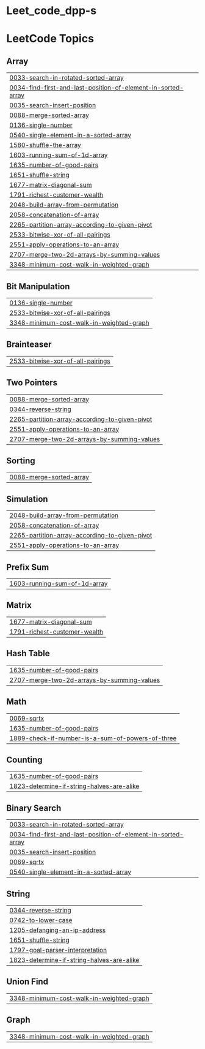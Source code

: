 # Leet_code_dpp-s
<!---LeetCode Topics Start-->
# LeetCode Topics
## Array
|  |
| ------- |
| [0033-search-in-rotated-sorted-array](https://github.com/bhavishyaverma450/Leet_code_dpp-s/tree/master/0033-search-in-rotated-sorted-array) |
| [0034-find-first-and-last-position-of-element-in-sorted-array](https://github.com/bhavishyaverma450/Leet_code_dpp-s/tree/master/0034-find-first-and-last-position-of-element-in-sorted-array) |
| [0035-search-insert-position](https://github.com/bhavishyaverma450/Leet_code_dpp-s/tree/master/0035-search-insert-position) |
| [0088-merge-sorted-array](https://github.com/bhavishyaverma450/Leet_code_dpp-s/tree/master/0088-merge-sorted-array) |
| [0136-single-number](https://github.com/bhavishyaverma450/Leet_code_dpp-s/tree/master/0136-single-number) |
| [0540-single-element-in-a-sorted-array](https://github.com/bhavishyaverma450/Leet_code_dpp-s/tree/master/0540-single-element-in-a-sorted-array) |
| [1580-shuffle-the-array](https://github.com/bhavishyaverma450/Leet_code_dpp-s/tree/master/1580-shuffle-the-array) |
| [1603-running-sum-of-1d-array](https://github.com/bhavishyaverma450/Leet_code_dpp-s/tree/master/1603-running-sum-of-1d-array) |
| [1635-number-of-good-pairs](https://github.com/bhavishyaverma450/Leet_code_dpp-s/tree/master/1635-number-of-good-pairs) |
| [1651-shuffle-string](https://github.com/bhavishyaverma450/Leet_code_dpp-s/tree/master/1651-shuffle-string) |
| [1677-matrix-diagonal-sum](https://github.com/bhavishyaverma450/Leet_code_dpp-s/tree/master/1677-matrix-diagonal-sum) |
| [1791-richest-customer-wealth](https://github.com/bhavishyaverma450/Leet_code_dpp-s/tree/master/1791-richest-customer-wealth) |
| [2048-build-array-from-permutation](https://github.com/bhavishyaverma450/Leet_code_dpp-s/tree/master/2048-build-array-from-permutation) |
| [2058-concatenation-of-array](https://github.com/bhavishyaverma450/Leet_code_dpp-s/tree/master/2058-concatenation-of-array) |
| [2265-partition-array-according-to-given-pivot](https://github.com/bhavishyaverma450/Leet_code_dpp-s/tree/master/2265-partition-array-according-to-given-pivot) |
| [2533-bitwise-xor-of-all-pairings](https://github.com/bhavishyaverma450/Leet_code_dpp-s/tree/master/2533-bitwise-xor-of-all-pairings) |
| [2551-apply-operations-to-an-array](https://github.com/bhavishyaverma450/Leet_code_dpp-s/tree/master/2551-apply-operations-to-an-array) |
| [2707-merge-two-2d-arrays-by-summing-values](https://github.com/bhavishyaverma450/Leet_code_dpp-s/tree/master/2707-merge-two-2d-arrays-by-summing-values) |
| [3348-minimum-cost-walk-in-weighted-graph](https://github.com/bhavishyaverma450/Leet_code_dpp-s/tree/master/3348-minimum-cost-walk-in-weighted-graph) |
## Bit Manipulation
|  |
| ------- |
| [0136-single-number](https://github.com/bhavishyaverma450/Leet_code_dpp-s/tree/master/0136-single-number) |
| [2533-bitwise-xor-of-all-pairings](https://github.com/bhavishyaverma450/Leet_code_dpp-s/tree/master/2533-bitwise-xor-of-all-pairings) |
| [3348-minimum-cost-walk-in-weighted-graph](https://github.com/bhavishyaverma450/Leet_code_dpp-s/tree/master/3348-minimum-cost-walk-in-weighted-graph) |
## Brainteaser
|  |
| ------- |
| [2533-bitwise-xor-of-all-pairings](https://github.com/bhavishyaverma450/Leet_code_dpp-s/tree/master/2533-bitwise-xor-of-all-pairings) |
## Two Pointers
|  |
| ------- |
| [0088-merge-sorted-array](https://github.com/bhavishyaverma450/Leet_code_dpp-s/tree/master/0088-merge-sorted-array) |
| [0344-reverse-string](https://github.com/bhavishyaverma450/Leet_code_dpp-s/tree/master/0344-reverse-string) |
| [2265-partition-array-according-to-given-pivot](https://github.com/bhavishyaverma450/Leet_code_dpp-s/tree/master/2265-partition-array-according-to-given-pivot) |
| [2551-apply-operations-to-an-array](https://github.com/bhavishyaverma450/Leet_code_dpp-s/tree/master/2551-apply-operations-to-an-array) |
| [2707-merge-two-2d-arrays-by-summing-values](https://github.com/bhavishyaverma450/Leet_code_dpp-s/tree/master/2707-merge-two-2d-arrays-by-summing-values) |
## Sorting
|  |
| ------- |
| [0088-merge-sorted-array](https://github.com/bhavishyaverma450/Leet_code_dpp-s/tree/master/0088-merge-sorted-array) |
## Simulation
|  |
| ------- |
| [2048-build-array-from-permutation](https://github.com/bhavishyaverma450/Leet_code_dpp-s/tree/master/2048-build-array-from-permutation) |
| [2058-concatenation-of-array](https://github.com/bhavishyaverma450/Leet_code_dpp-s/tree/master/2058-concatenation-of-array) |
| [2265-partition-array-according-to-given-pivot](https://github.com/bhavishyaverma450/Leet_code_dpp-s/tree/master/2265-partition-array-according-to-given-pivot) |
| [2551-apply-operations-to-an-array](https://github.com/bhavishyaverma450/Leet_code_dpp-s/tree/master/2551-apply-operations-to-an-array) |
## Prefix Sum
|  |
| ------- |
| [1603-running-sum-of-1d-array](https://github.com/bhavishyaverma450/Leet_code_dpp-s/tree/master/1603-running-sum-of-1d-array) |
## Matrix
|  |
| ------- |
| [1677-matrix-diagonal-sum](https://github.com/bhavishyaverma450/Leet_code_dpp-s/tree/master/1677-matrix-diagonal-sum) |
| [1791-richest-customer-wealth](https://github.com/bhavishyaverma450/Leet_code_dpp-s/tree/master/1791-richest-customer-wealth) |
## Hash Table
|  |
| ------- |
| [1635-number-of-good-pairs](https://github.com/bhavishyaverma450/Leet_code_dpp-s/tree/master/1635-number-of-good-pairs) |
| [2707-merge-two-2d-arrays-by-summing-values](https://github.com/bhavishyaverma450/Leet_code_dpp-s/tree/master/2707-merge-two-2d-arrays-by-summing-values) |
## Math
|  |
| ------- |
| [0069-sqrtx](https://github.com/bhavishyaverma450/Leet_code_dpp-s/tree/master/0069-sqrtx) |
| [1635-number-of-good-pairs](https://github.com/bhavishyaverma450/Leet_code_dpp-s/tree/master/1635-number-of-good-pairs) |
| [1889-check-if-number-is-a-sum-of-powers-of-three](https://github.com/bhavishyaverma450/Leet_code_dpp-s/tree/master/1889-check-if-number-is-a-sum-of-powers-of-three) |
## Counting
|  |
| ------- |
| [1635-number-of-good-pairs](https://github.com/bhavishyaverma450/Leet_code_dpp-s/tree/master/1635-number-of-good-pairs) |
| [1823-determine-if-string-halves-are-alike](https://github.com/bhavishyaverma450/Leet_code_dpp-s/tree/master/1823-determine-if-string-halves-are-alike) |
## Binary Search
|  |
| ------- |
| [0033-search-in-rotated-sorted-array](https://github.com/bhavishyaverma450/Leet_code_dpp-s/tree/master/0033-search-in-rotated-sorted-array) |
| [0034-find-first-and-last-position-of-element-in-sorted-array](https://github.com/bhavishyaverma450/Leet_code_dpp-s/tree/master/0034-find-first-and-last-position-of-element-in-sorted-array) |
| [0035-search-insert-position](https://github.com/bhavishyaverma450/Leet_code_dpp-s/tree/master/0035-search-insert-position) |
| [0069-sqrtx](https://github.com/bhavishyaverma450/Leet_code_dpp-s/tree/master/0069-sqrtx) |
| [0540-single-element-in-a-sorted-array](https://github.com/bhavishyaverma450/Leet_code_dpp-s/tree/master/0540-single-element-in-a-sorted-array) |
## String
|  |
| ------- |
| [0344-reverse-string](https://github.com/bhavishyaverma450/Leet_code_dpp-s/tree/master/0344-reverse-string) |
| [0742-to-lower-case](https://github.com/bhavishyaverma450/Leet_code_dpp-s/tree/master/0742-to-lower-case) |
| [1205-defanging-an-ip-address](https://github.com/bhavishyaverma450/Leet_code_dpp-s/tree/master/1205-defanging-an-ip-address) |
| [1651-shuffle-string](https://github.com/bhavishyaverma450/Leet_code_dpp-s/tree/master/1651-shuffle-string) |
| [1797-goal-parser-interpretation](https://github.com/bhavishyaverma450/Leet_code_dpp-s/tree/master/1797-goal-parser-interpretation) |
| [1823-determine-if-string-halves-are-alike](https://github.com/bhavishyaverma450/Leet_code_dpp-s/tree/master/1823-determine-if-string-halves-are-alike) |
## Union Find
|  |
| ------- |
| [3348-minimum-cost-walk-in-weighted-graph](https://github.com/bhavishyaverma450/Leet_code_dpp-s/tree/master/3348-minimum-cost-walk-in-weighted-graph) |
## Graph
|  |
| ------- |
| [3348-minimum-cost-walk-in-weighted-graph](https://github.com/bhavishyaverma450/Leet_code_dpp-s/tree/master/3348-minimum-cost-walk-in-weighted-graph) |
<!---LeetCode Topics End-->